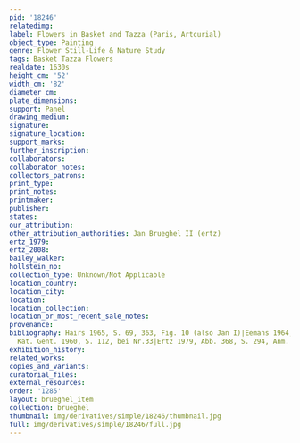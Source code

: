 ```yaml
---
pid: '18246'
relatedimg: 
label: Flowers in Basket and Tazza (Paris, Artcurial)
object_type: Painting
genre: Flower Still-Life & Nature Study
tags: Basket Tazza Flowers
realdate: 1630s
height_cm: '52'
width_cm: '82'
diameter_cm: 
plate_dimensions: 
support: Panel
drawing_medium: 
signature: 
signature_location: 
support_marks: 
further_inscription: 
collaborators: 
collaborator_notes: 
collectors_patrons: 
print_type: 
print_notes: 
printmaker: 
publisher: 
states: 
our_attribution: 
other_attribution_authorities: Jan Brueghel II (ertz)
ertz_1979: 
ertz_2008: 
bailey_walker: 
hollstein_no: 
collection_type: Unknown/Not Applicable
location_country: 
location_city: 
location: 
location_collection: 
location_or_most_recent_sale_notes: 
provenance: 
bibliography: Hairs 1965, S. 69, 363, Fig. 10 (also Jan I)|Eemans 1964, 48, Abb. 49|Ausst.
  Kat. Gent. 1960, S. 112, bei Nr.33|Ertz 1979, Abb. 368, S. 294, Anm. 387.
exhibition_history: 
related_works: 
copies_and_variants: 
curatorial_files: 
external_resources: 
order: '1285'
layout: brueghel_item
collection: brueghel
thumbnail: img/derivatives/simple/18246/thumbnail.jpg
full: img/derivatives/simple/18246/full.jpg
---
```

